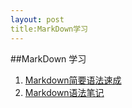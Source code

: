 ```yaml
---
layout: post
title:MarkDown学习
---
```


##MarkDown 学习
1. [Markdown简要语法速成](https://raysnote.com/markdown-get-started)
2. [Markdown语法笔记](http://xaolex.github.io/blog/2014/01/01/markdown-syntax/)
